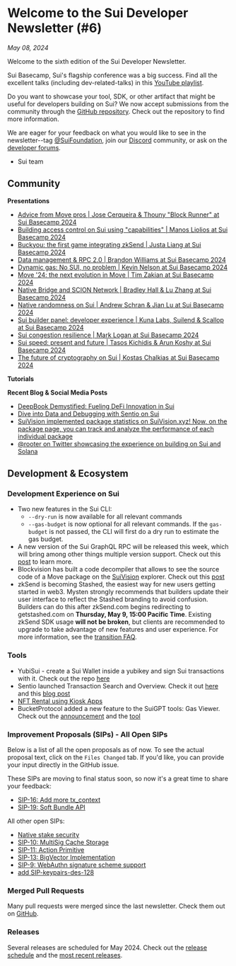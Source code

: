 # Welcome to the Sui Developer Newsletter (#6)

_May 08, 2024_

Welcome to the sixth edition of the Sui Developer Newsletter.

Sui Basecamp, Sui's flagship conference was a big success.  Find all the excellent talks (including dev-related-talks) in this [YouTube playlist](https://www.youtube.com/playlist?list=PL9t2y-BKvZBQMQfzDlOpLNDvqup8NBvpz).

Do you want to showcase your tool, SDK, or other artifact that might be useful for developers building on Sui? We now accept submissions from the community through the [GitHub repository](https://github.com/MystenLabs/sui-dev-newsletter/). Check out the repository to find more information.

We are eager for your feedback on what you would like to see in the newsletter--tag [@SuiFoundation](https://twitter.com/@SuiFoundation), join our [Discord](https://discord.gg/sui) community, or ask on the [developer forums](https://forums.sui.io/).

- Sui team

## Community


**Presentations**
* [Advice from Move pros | Jose Cerqueira & Thouny "Block Runner" at Sui Basecamp 2024](https://www.youtube.com/watch?v=Sg1VtJH-zds&list=PL9t2y-BKvZBQMQfzDlOpLNDvqup8NBvpz&index=33&pp=iAQB)
* [Building access control on Sui using "capabilities" | Manos Liolios at Sui Basecamp 2024](https://www.youtube.com/watch?v=nIAUkllpMwI&list=PL9t2y-BKvZBQMQfzDlOpLNDvqup8NBvpz&index=34&pp=iAQB)
* [Buckyou: the first game integrating zkSend | Justa Liang at Sui Basecamp 2024](https://www.youtube.com/watch?v=X7-OuPpz3Ug&list=PL9t2y-BKvZBQMQfzDlOpLNDvqup8NBvpz&index=31&pp=iAQB)
* [Data management & RPC 2.0 | Brandon Williams at Sui Basecamp 2024](https://www.youtube.com/watch?v=2PtpgYrduWs&list=PL9t2y-BKvZBQMQfzDlOpLNDvqup8NBvpz&index=25)
* [Dynamic gas: No SUI, no problem | Kevin Nelson at Sui Basecamp 2024](https://www.youtube.com/watch?v=Z22QT8g9d4E&list=PL9t2y-BKvZBQMQfzDlOpLNDvqup8NBvpz&index=32&pp=iAQB)
* [Move '24: the next evolution in Move | Tim Zakian at Sui Basecamp 2024](https://www.youtube.com/watch?v=fZfnLwVlQmM&list=PL9t2y-BKvZBQMQfzDlOpLNDvqup8NBvpz&index=28&pp=iAQB)
* [Native Bridge and SCION Network | Bradley Hall & Lu Zhang at Sui Basecamp 2024](https://www.youtube.com/watch?v=JTFYL_hfeB4&list=PL9t2y-BKvZBQMQfzDlOpLNDvqup8NBvpz&index=24&pp=iAQB)
* [Native randomness on Sui | Andrew Schran & Jian Lu at Sui Basecamp 2024](https://www.youtube.com/watch?v=xO1Lyem3PC8&list=PL9t2y-BKvZBQMQfzDlOpLNDvqup8NBvpz&index=37&pp=iAQB)
* [Sui builder panel: developer experience | Kuna Labs, Suilend & Scallop at Sui Basecamp 2024](https://www.youtube.com/watch?v=D6bamwa38ZY&list=PL9t2y-BKvZBQMQfzDlOpLNDvqup8NBvpz&index=30&pp=iAQB)
* [Sui congestion resilience | Mark Logan at Sui Basecamp 2024](https://www.youtube.com/watch?v=8SysLEpsXVE&list=PL9t2y-BKvZBQMQfzDlOpLNDvqup8NBvpz&index=26&pp=iAQB)
* [Sui speed: present and future | Tasos Kichidis & Arun Koshy at Sui Basecamp 2024](https://www.youtube.com/watch?v=uAA9RgXejUs&list=PL9t2y-BKvZBQMQfzDlOpLNDvqup8NBvpz&index=27&pp=iAQB)
* [The future of cryptography on Sui | Kostas Chalkias at Sui Basecamp 2024](https://www.youtube.com/watch?v=RrBTeRlxCp0&list=PL9t2y-BKvZBQMQfzDlOpLNDvqup8NBvpz&index=22&pp=iAQB)

**Tutorials**

**Recent Blog & Social Media Posts**
* [DeepBook Demystified: Fueling DeFi Innovation in Sui](https://blog.sui.io/deepbook-demystified-fueling-defi-innovation/)
* [Dive into Data and Debugging with Sentio on Sui](https://blog.sui.io/sentio-launch-data-and-debugging-tools/)
* [SuiVision implemented package statistics on SuiVision.xyz! Now, on the package page, you can track and analyze the performance of each individual package](https://x.com/blockvisionhq/status/1781252037579362803)
* [@rooter on Twitter showcasing the experience on building on Sui and Solana](https://twitter.com/0xrooter/status/1785971169906360466?t=YePsLccGG5SaMKTemRyq5g&s=19)

## Development & Ecosystem

### Development Experience on Sui

* Two new features in the Sui CLI: 
  * `--dry-run` is now available for all relevant commands
  * `--gas-budget` is now optional for all relevant commands. If the `gas-budget` is not passed, the CLI will first do a dry run to estimate the gas budget.
* A new version of the Sui GraphQL RPC will be released this week, which will bring among other things multiple version support. Check out this [post](https://forums.sui.io/t/launching-sui-graphql-rpc-service/45240/3?u=stefan) to learn more.
* Blockvision has built a code decompiler that allows to see the source code of a Move package on the [SuiVision](https://suivision.xyz) explorer. Check out this [post](https://twitter.com/blockvisionhq/status/1783496649526198589)
* zkSend is becoming Stashed, the easiest way for new users getting started in web3. Mysten strongly recommends that builders update their user interface to reflect the Stashed branding to avoid confusion. Builders can do this after zkSend.com begins redirecting to getstashed.com on **Thursday, May 9, 15:00 Pacific Time**. Existing zkSend SDK usage **will not be broken**, but clients are recommended to upgrade to take advantage of new features and user experience. For more information, see the [transition FAQ](https://docs.google.com/document/d/1loASJiAQMITKrhr1hw0f4xMHbbKJt1Uv0nuKcZxW2U8/edit).

### Tools
* YubiSui - create a Sui Wallet inside a yubikey and sign Sui transactions with it. Check out the repo [here](https://github.com/MystenLabs/yubigen)
* Sentio launched Transaction Search and Overview. Check it out [here](https://docs.sentio.xyz/) and this [blog post](https://blog.sui.io/sentio-launch-data-and-debugging-tools/)
* [NFT Rental using Kiosk Apps](https://docs.sui.io/standards/kiosk-apps/nft-rental)
* BucketProtocol added a new feature to the SuiGPT tools: Gas Viewer. Check out the [announcement](https://twitter.com/Eason_C13/status/1782820345860227437?t=DVq8mO0oH2hW6PD41draAA&s=19) and the [tool](https://suigpt.tools/gas)

### Improvement Proposals (SIPs) - All Open SIPs

Below is a list of all the open proposals as of now. To see the actual proposal text, click on the `Files Changed` tab. If you'd like, you can provide your input directly in the GitHub issue.

These SIPs are moving to final status soon, so now it's a great time to share your feedback:
* [SIP-16: Add more tx_context](https://github.com/sui-foundation/sips/pull/16)
* [SIP-19: Soft Bundle API](https://github.com/sui-foundation/sips/pull/19)

All other open SIPs:
* [Native stake security](https://github.com/sui-foundation/sips/pull/20)
* [SIP-10: MultiSig Cache Storage](https://github.com/sui-foundation/sips/pull/10)
* [SIP-11: Action Primitive](https://github.com/sui-foundation/sips/pull/11)
* [SIP-13: BigVector Implementation](https://github.com/sui-foundation/sips/pull/13)
* [SIP-9: WebAuthn signature scheme support](https://github.com/sui-foundation/sips/pull/9)
* [add SIP-keypairs-des-128](https://github.com/sui-foundation/sips/pull/21)

### Merged Pull Requests

Many pull requests were merged since the last newsletter. Check them out on [GitHub](https://github.com/search?q=is%3Apr%20-author%3Aapp%2Fsui-merge-bot%20org%3Amystenlabs%20repo%3Asui%20is%3Amerged%20merged%3A2024-04-17..2024-05-07&type=pullrequests).

### Releases

Several releases are scheduled for May 2024. Check out the [release schedule](https://sui.io/networkinfo) and the [most recent releases](https://github.com/MystenLabs/sui/releases).
